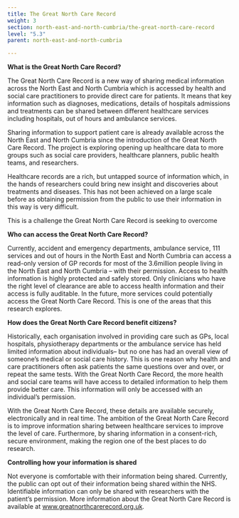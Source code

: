 ```yaml
---
title: The Great North Care Record
weight: 3
section: north-east-and-north-cumbria/the-great-north-care-record
level: "5.3"
parent: north-east-and-north-cumbria

---
```


**What is the Great North Care Record?** 

The Great North Care Record is a new way of sharing medical information across the North East and North Cumbria which is accessed by health and social care practitioners to provide direct care for patients. It means that key information such as diagnoses, medications, details of hospitals admissions and treatments can be shared between different healthcare services including hospitals, out of hours and ambulance services.

Sharing information to support patient care is already available across the North East and North Cumbria since the introduction of the Great North Care Record. The project is exploring opening up healthcare data to more groups such as social care providers, healthcare planners, public health teams, and researchers. 

Healthcare records are a rich, but untapped source of information which, in the hands of researchers could bring new insight and discoveries about treatments and diseases. This has not been achieved on a large scale before as obtaining permission from the public to use their information in this way is very difficult. 

This is a challenge the Great North Care Record is seeking to overcome

**Who can access the Great North Care Record?** 

Currently, accident and emergency departments, ambulance service, 111 services and out of hours in the North East and North Cumbria can access a read-only version of GP records for most of the 3.6million people living in the North East and North Cumbria – with their permission. Access to health information is highly protected and safely stored. Only clinicians who have the right level of clearance are able to access health information and their access is fully auditable. 
In the future, more services could potentially access the Great North Care Record. This is one of the areas that this research explores. 
 
**How does the Great North Care Record benefit citizens?**

Historically, each organisation involved in providing care such as GPs, local hospitals, physiotherapy departments or the ambulance service has held limited information about individuals– but no one has had an overall view of someone’s medical or social care history. This is one reason why health and care practitioners often ask patients the same questions over and over, or repeat the same tests. 
With the Great North Care Record, the more health and social care teams will have access to detailed information to help them provide better care. This information will only be accessed with an individual’s permission. 

With the Great North Care Record, these details are available securely, electronically and in real time. 
The ambition of the Great North Care Record is to improve information sharing between healthcare services to improve the level of care. Furthermore, by sharing information in a consent-rich, secure environment, making the region one of the best places to do research.

**Controlling how your information is shared** 

Not everyone is comfortable with their information being shared. Currently, the public can opt out of their information being shared within the NHS.  Identifiable information can only be shared with researchers with the patient’s permission. More information about the Great North Care Record is available at www.greatnorthcarerecord.org.uk.  
